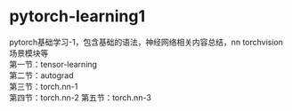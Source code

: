 # pytorch-learning1
pytorch基础学习-1，包含基础的语法，神经网络相关内容总结，nn torchvision场景模块等  
第一节：tensor-learning  
第二节：autograd  
第三节：torch.nn-1  
第四节：torch.nn-2
第五节：torch.nn-3

